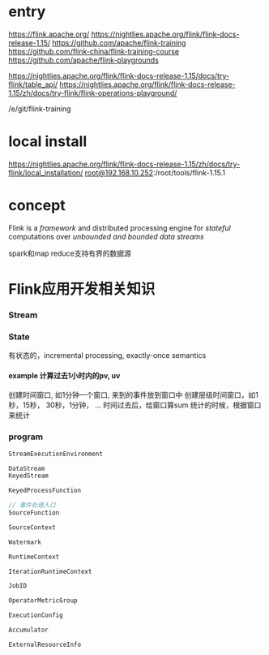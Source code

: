 # entry
https://flink.apache.org/
https://nightlies.apache.org/flink/flink-docs-release-1.15/
https://github.com/apache/flink-training
https://github.com/flink-china/flink-training-course
https://github.com/apache/flink-playgrounds

https://nightlies.apache.org/flink/flink-docs-release-1.15/docs/try-flink/table_api/
https://nightlies.apache.org/flink/flink-docs-release-1.15/zh/docs/try-flink/flink-operations-playground/

/e/git/flink-training

# local install
https://nightlies.apache.org/flink/flink-docs-release-1.15/zh/docs/try-flink/local_installation/
root@192.168.10.252:/root/tools/flink-1.15.1

# concept
Flink is a *framework* and distributed processing engine for *stateful* computations over *unbounded and bounded data streams*

spark和map reduce支持有界的数据源

# Flink应用开发相关知识

### Stream

### State
有状态的，incremental processing, exactly-once semantics

#### example 计算过去1小时内的pv, uv

创建时间窗口, 如1分钟一个窗口, 来到的事件放到窗口中
	创建层级时间窗口，如1秒，15秒， 30秒，1分钟， ...
时间过去后，给窗口算sum
统计的时候，根据窗口来统计

### program

```java
StreamExecutionEnvironment 

DataStream
KeyedStream

KeyedProcessFunction

// 事件处理入口
SourceFunction 

SourceContext

Watermark

RuntimeContext

IterationRuntimeContext

JobID

OperatorMetricGroup

ExecutionConfig

Accumulator

ExternalResourceInfo

```
